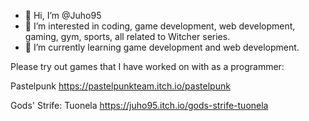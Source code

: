 - 👋 Hi, I’m @Juho95
- 👀 I’m interested in coding, game development, web development, gaming, gym, sports, all related to Witcher series.
- 🌱 I’m currently learning game development and web development.


Please try out games that I have worked on with as a programmer:

Pastelpunk
https://pastelpunkteam.itch.io/pastelpunk

Gods' Strife: Tuonela
https://juho95.itch.io/gods-strife-tuonela


<!---
Juho95/Juho95 is a ✨ special ✨ repository because its `README.md` (this file) appears on your GitHub profile.
You can click the Preview link to take a look at your changes.
--->
